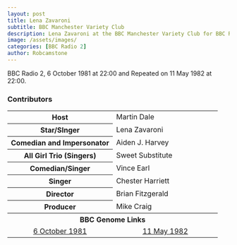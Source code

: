 ```yaml
---
layout: post
title: Lena Zavaroni
subtitle: BBC Manchester Variety Club
description: Lena Zavaroni at the BBC Manchester Variety Club for BBC Radio 2.
image: /assets/images/
categories: [BBC Radio 2]
author: Robcamstone
---
```


BBC Radio 2, 6 October 1981 at 22:00 and Repeated on 11 May 1982 at 22:00.

### Contributors
<table>
<tr><th style="width:50%;">Host</th><td style="width:50%;">Martin Dale</td></tr>
<tr><th>Star/SInger</th><td>Lena Zavaroni</td></tr>
<tr><th>Comedian and Impersonator</th><td>Aiden J. Harvey</td></tr>
<tr><th>All Girl Trio (Singers)</th><td>Sweet Substitute</td></tr>
<tr><th>Comedian/Singer</th><td>Vince Earl</td></tr>
<tr><th>Singer</th><td>Chester Harriett</td></tr>
<tr><th>Director</th><td>Brian Fitzgerald</td></tr>
<tr><th>Producer</th><td>Mike Craig</td></tr>
<tr><th colspan="2" style="text-align:center;">BBC Genome Links</th></tr>
<tr style="text-align:center;"><td><a href="https://genome.ch.bbc.co.uk/schedules/radio2/1981-10-06#at-22.00">6 October 1981</a></td><td><a href="https://genome.ch.bbc.co.uk/schedules/radio2/1982-05-11#at-22.00">11 May 1982</a></td></tr>
</table>


